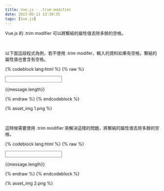 ```yaml
---
title: Vue.js - .trim modifier
date: 2017-05-11 13:30:35
tags: [Vue.js]
---
```


Vue.js 的 .trim modifier 可以將繫結的屬性值去除多餘的空格。  

<!-- More -->

<br/>


以下面這段程式為例，若不使用 .trim modifer，輸入的資料如果有空格，繫結的屬性值也會含有空格。  

{% codeblock lang:html %}
{% raw %}
<!DOCTYPE html>
<html>
<head>
  <title> Vue - Hello World </title>
  <script  src = "https://unpkg.com/vue/dist/vue.js"></script>
</head>
<body>
  <div  id = "app">
    <input  v-model = "message">
    <p> {{message.length}} </p>
  </div>
  <script>
    new Vue({
      el : '#app' ,
      data :{
        message : "Hello World"
      }      
    })
  </script>
</body>
</html>
{% endraw %}
{% endcodeblock %}

<br/>


{% asset_img 1.png %}

<br/>


這時候需要使用 .trim modifier 來解決這樣的問題，將繫結的屬性值去除多餘的空格。  

{% codeblock lang:html %}
{% raw %}
<!DOCTYPE html>
<html>
<head>
  <title> Vue - Hello World </title>
  <script  src = "https://unpkg.com/vue/dist/vue.js"></script>
</head>
<body>
  <div  id = "app">
    <input  v-model.trim = "message">
    <p> {{message.length}} </p>
  </div>
  <script>
    new Vue({
      el : '#app' ,
      data :{
        message : "Hello World"
      }      
    })
  </script>
</body>
</html>
{% endraw %}
{% endcodeblock %}

<br/>


{% asset_img 2.png %}

<br/>